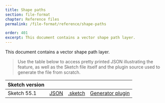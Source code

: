 ```yaml
---
title: Shape paths
section: file-format
chapter: Reference files
permalink: /file-format/reference/shape-paths

order: 401
excerpt: This document contains a vector shape path layer.
---
```


This document contains a vector shape path layer.

> Use the table below to access pretty printed JSON illustrating the feature, as well as the Sketch file itself and the plugin source used to generate the file from scratch.

| Sketch version |                                                                                                          |                                                                                                                    |                                                                                                                                                 |
| -------------- | -------------------------------------------------------------------------------------------------------- | ------------------------------------------------------------------------------------------------------------------ | ----------------------------------------------------------------------------------------------------------------------------------------------- |
| Sketch 55.1    | [JSON](https://github.com/BohemianCoding/SketchAPI/tree/develop/reference-files/55.1/shape-paths/output) | [.sketch](https://github.com/BohemianCoding/SketchAPI/tree/develop/reference-files/55.1/shape-paths/output.sketch) | [Generator plugin](https://github.com/BohemianCoding/SketchAPI/tree/develop/reference-files/plugin.sketchplugin/Contents/Sketch/shape-paths.js) |
